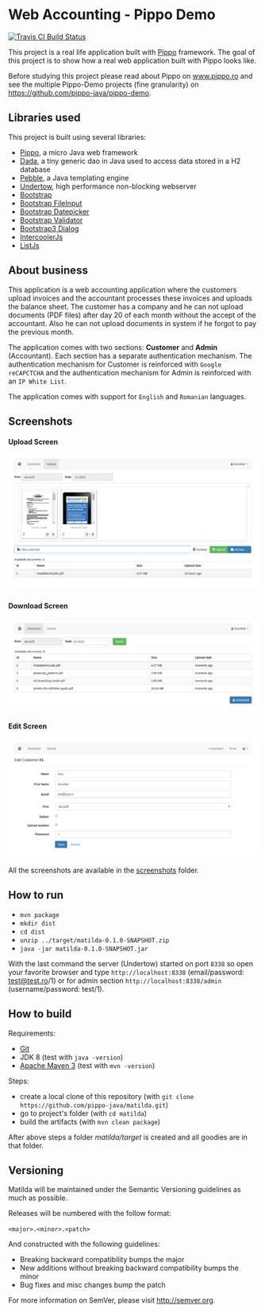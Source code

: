 Web Accounting - Pippo Demo 
=====================
[![Travis CI Build Status](https://travis-ci.org/pippo-java/matilda.png)](https://travis-ci.org/pippo-java/matilda)

This project is a real life application built with [Pippo](www.pippo.ro) framework.
The goal of this project is to show how a real web application built with Pippo looks like.

Before studying this project please read about Pippo on www.pippo.ro and see the multiple Pippo-Demo projects (fine granularity) on https://github.com/pippo-java/pippo-demo.

Libraries used
-------------------
This project is built using several libraries:
- [Pippo](https://github.com/pippo-java/pippo), a micro Java web framework
- [Dada](https://github.com/decebals/dada), a tiny generic dao in Java used to access data stored in a H2 database
- [Pebble](https://github.com/mbosecke/pebble), a Java templating engine
- [Undertow](https://github.com/undertow-io/undertow), high performance non-blocking webserver
- [Bootstrap](https://github.com/twbs/bootstrap)
- [Bootstrap FileInput](https://github.com/kartik-v/bootstrap-fileinput)
- [Bootstrap Datepicker](https://github.com/eternicode/bootstrap-datepicker)
- [Bootstrap Validator](https://github.com/1000hz/bootstrap-validator)
- [Bootstrap3 Dialog](https://github.com/nakupanda/bootstrap3-dialog)
- [IntercoolerJs](https://github.com/LeadDyno/intercooler-js)
- [ListJs](https://github.com/javve/list.js)

About business
-------------------
This application is a web accounting application where the customers upload invoices and the 
accountant processes these invoices and uploads the balance sheet.
The customer has a company and he can not upload documents (PDF files) after day 20 of each month without the accept of the accountant. Also he can not upload documents in system if he forgot to pay the previous month.

The application comes with two sections: __Customer__ and __Admin__ (Accountant). Each section has a separate authentication mechanism. The authentication mechanism for Customer is reinforced with `Google reCAPCTCHA` and the authentication mechanism for Admin is reinforced with an `IP White List`.

The application comes with support for `English` and `Romanian` languages.

Screenshots
-------------------
#### Upload Screen
![Upload](screenshots/upload-preview.png?raw=true "Upload")

#### Download Screen
![Download](screenshots/download.png?raw=true "Download")

#### Edit Screen
![Edit](screenshots/admin-edit-customers.png?raw=true "Edit")

All the screenshots are available in the [screenshots](screenshots) folder.

How to run
-------------------
- `mvn package`
- `mkdir dist`
- `cd dist`
- `unzip ../target/matilda-0.1.0-SNAPSHOT.zip`
- `java -jar matilda-0.1.0-SNAPSHOT.jar`

With the last command the server (Undertow) started on port `8338` so open your favorite browser and type `http://localhost:8338` (email/password: test@test.ro/1) or for admin section `http://localhost:8338/admin` (username/password: test/1).

How to build
-------------------
Requirements:
- [Git](http://git-scm.com/)
- JDK 8 (test with `java -version`)
- [Apache Maven 3](http://maven.apache.org/) (test with `mvn -version`)

Steps:
- create a local clone of this repository (with `git clone https://github.com/pippo-java/matilda.git`)
- go to project's folder (with `cd matilda`)
- build the artifacts (with `mvn clean package`)

After above steps a folder _matilda/target_ is created and all goodies are in that folder.

Versioning
------------
Matilda will be maintained under the Semantic Versioning guidelines as much as possible.

Releases will be numbered with the follow format:

`<major>.<minor>.<patch>`

And constructed with the following guidelines:

* Breaking backward compatibility bumps the major
* New additions without breaking backward compatibility bumps the minor
* Bug fixes and misc changes bump the patch

For more information on SemVer, please visit http://semver.org.
